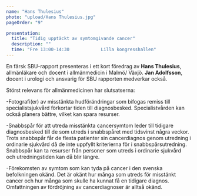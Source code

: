 ```yaml
---
name: "Hans Thulesius"
photo: "upload/Hans Thulesius.jpg"
pageOrder: "9"

presentation:
  title: "Tidig upptäckt av symtomgivande cancer"
  description: ""
  time: "Fre 13:00-14:30            Lilla kongresshallen"
---
```

En färsk SBU-rapport presenteras i ett kort föredrag av **Hans Thulesius**, allmänläkare och docent i allmänmedicin i Malmö/ Växjö. **Jan Adolfsson**, docent i urologi och ansvarig för SBU rapporten medverkar också.

Störst relevans för allmänmedicinen har slutsatserna:

-Fotografi(er) av misstänkta hudförändringar som bifogas remiss till specialistsjukvård förkortar tiden till diagnosbesked. 
Specialistvården kan också planera bättre, vilket kan spara resurser.

-Snabbspår för att utreda misstänkta cancersymtom leder till tidigare diagnosbesked till de som utreds i snabbspåret med tidsvinst några veckor. 
Trots snabbspår får de flesta patienter sin cancerdiagnos genom utredning i ordinarie sjukvård då de inte uppfyllt kriterierna för i snabbspårsutredning. 
Snabbspår kan ta resurser från personer som utreds i ordinarie sjukvård och utredningstiden kan då blir längre.

-Förekomsten av symtom som kan tyda på cancer i den svenska befolkningen okänd. Det är okänt hur många som utreds 
för misstänkt cancer och hur många som skulle ha kunnat få en tidigare diagnos. Omfattningen av fördröjning av cancerdiagnoser 
är alltså okänd.
